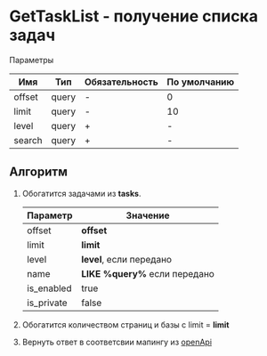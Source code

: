 # GetTaskList - получение списка задач

Параметры

| Имя        | Тип   | Обязательность | По умолчанию |
|------------|-------|----------------|--------------|
| offset     | query | -              | 0            |
| limit      | query | -              | 10           |
| level      | query | +              | -            |
| search     | query | +              | -            |

## Алгоритм

1. Обогатится задачами из **tasks**.

   | Параметр   | Значение                       |
   |------------|--------------------------------|
   | offset     | **offset**                     |
   | limit      | **limit**                      |
   | level      | **level**, если передано       |
   | name       | **LIKE %query%** если передано |
   | is_enabled | true                           |
   | is_private | false                          |
2. Обогатится количеством страниц и базы с limit = **limit**
3. Вернуть ответ в соответсвии мапингу из [openApi](codest-task-openapi.yaml)